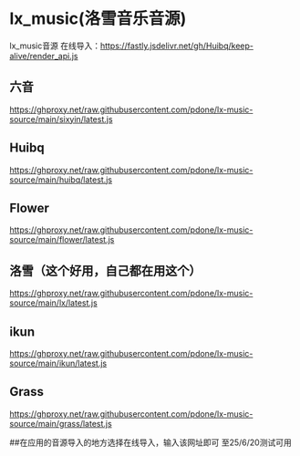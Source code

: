 # lx_music(洛雪音乐音源)

lx_music音源
在线导入：https://fastly.jsdelivr.net/gh/Huibq/keep-alive/render_api.js
## 六音
https://ghproxy.net/raw.githubusercontent.com/pdone/lx-music-source/main/sixyin/latest.js
## Huibq
https://ghproxy.net/raw.githubusercontent.com/pdone/lx-music-source/main/huibq/latest.js
## Flower
https://ghproxy.net/raw.githubusercontent.com/pdone/lx-music-source/main/flower/latest.js
## 洛雪（这个好用，自己都在用这个）
https://ghproxy.net/raw.githubusercontent.com/pdone/lx-music-source/main/lx/latest.js
## ikun
https://ghproxy.net/raw.githubusercontent.com/pdone/lx-music-source/main/ikun/latest.js
## Grass
https://ghproxy.net/raw.githubusercontent.com/pdone/lx-music-source/main/grass/latest.js

##在应用的音源导入的地方选择在线导入，输入该网址即可
至25/6/20测试可用

